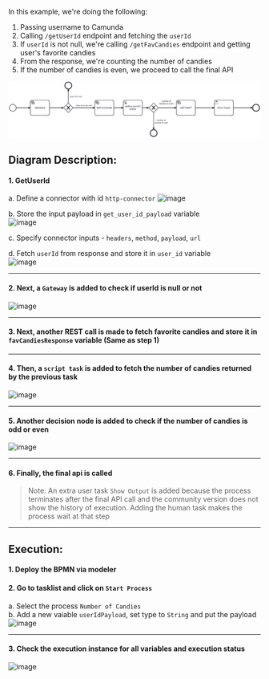 In this example, we're doing the following:
1. Passing username to Camunda
2. Calling `/getUserId` endpoint and fetching the `userId`
3. If `userId` is not null, we're calling `/getFavCandies` endpoint and getting user's favorite candies
4. From the response, we're counting the number of candies
5. If the number of candies is even, we proceed to call the final API 


![image](./orchestration.png)


## Diagram Description:
#### 1. GetUserId
   a. Define a connector with id `http-connector`
       ![image](https://github.com/anushkadeshpande/camunda/assets/53345232/02d7ef14-35df-4f58-b360-3ed9433ae737)
   
   b. Store the input payload in `get_user_id_payload` variable <br>
       ![image](https://github.com/anushkadeshpande/camunda/assets/53345232/5a98b49c-78af-4cfb-a3c0-95081061e876)
   
   c. Specify connector inputs - `headers`, `method`, `payload`, `url`

   d. Fetch `userId` from response and store it in `user_id` variable <br>
       ![image](https://github.com/anushkadeshpande/camunda/assets/53345232/e079a8e6-a5d9-4627-9bd0-3ab9040cccf0)

<hr>

#### 2. Next, a `Gateway` is added to check if userId is null or not

  ![image](https://github.com/anushkadeshpande/camunda/assets/53345232/513e76c6-43b1-4d92-88cc-407ab88dba9c)

<hr>

#### 3. Next, another REST call is made to fetch favorite candies and store it in `favCandiesResponse` variable (Same as step 1)

<hr>

#### 4. Then, a `script task` is added to fetch the number of candies returned by the previous task
  ![image](https://github.com/anushkadeshpande/camunda/assets/53345232/fc09a9d0-02d5-4a91-9e7f-2ed1740bb6db)

<hr>

#### 5. Another decision node is added to check if the number of candies is odd or even

  ![image](https://github.com/anushkadeshpande/camunda/assets/53345232/a14cc1b4-4a88-4f02-9d57-4b1aadcde39e)

<hr>

#### 6. Finally, the final api is called

> Note: An extra user task `Show Output` is added because the process terminates after the final API call and the community version does not show the history of execution. Adding the human task makes the process wait at that step

<hr>

## Execution:
#### 1. Deploy the BPMN via modeler 
#### 2. Go to tasklist and click on `Start Process`
  a. Select the process `Number of Candies` <br>
  b. Add a new vaiable `userIdPayload`, set type to `String` and put the payload <br>
  ![image](https://github.com/anushkadeshpande/camunda/assets/53345232/4a16288d-4bff-4210-a9e3-1c02f1e99f4c)

<hr>

#### 3. Check the execution instance for all variables and execution status
![image](https://github.com/anushkadeshpande/camunda/assets/53345232/5fc84b78-64e7-44e8-b987-f4e5b65465e5)
